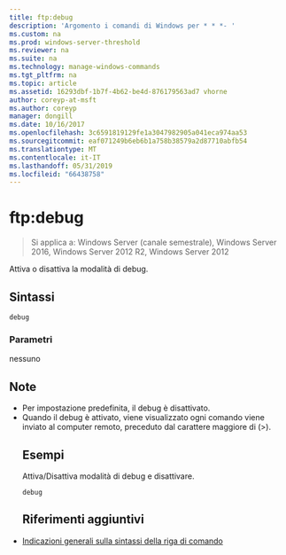 ```yaml
---
title: ftp:debug
description: 'Argomento i comandi di Windows per * * *- '
ms.custom: na
ms.prod: windows-server-threshold
ms.reviewer: na
ms.suite: na
ms.technology: manage-windows-commands
ms.tgt_pltfrm: na
ms.topic: article
ms.assetid: 16293dbf-1b7f-4b62-be4d-876179563ad7 vhorne
author: coreyp-at-msft
ms.author: coreyp
manager: dongill
ms.date: 10/16/2017
ms.openlocfilehash: 3c6591819129fe1a3047982905a041eca974aa53
ms.sourcegitcommit: eaf071249b6eb6b1a758b38579a2d87710abfb54
ms.translationtype: MT
ms.contentlocale: it-IT
ms.lasthandoff: 05/31/2019
ms.locfileid: "66438758"
---
```

# <a name="ftpdebug"></a>ftp:debug

>Si applica a: Windows Server (canale semestrale), Windows Server 2016, Windows Server 2012 R2, Windows Server 2012

Attiva o disattiva la modalità di debug.   
## <a name="syntax"></a>Sintassi  
```  
debug  
```  
### <a name="parameters"></a>Parametri  
nessuno  
## <a name="remarks"></a>Note  
- Per impostazione predefinita, il debug è disattivato.  
- Quando il debug è attivato, viene visualizzato ogni comando viene inviato al computer remoto, preceduto dal carattere maggiore di (>).  
  ## <a name="BKMK_Examples"></a>Esempi  
  Attiva/Disattiva modalità di debug e disattivare.  
  ```  
  debug  
  ```  
  ## <a name="additional-references"></a>Riferimenti aggiuntivi  
- [Indicazioni generali sulla sintassi della riga di comando](command-line-syntax-key.md)  
